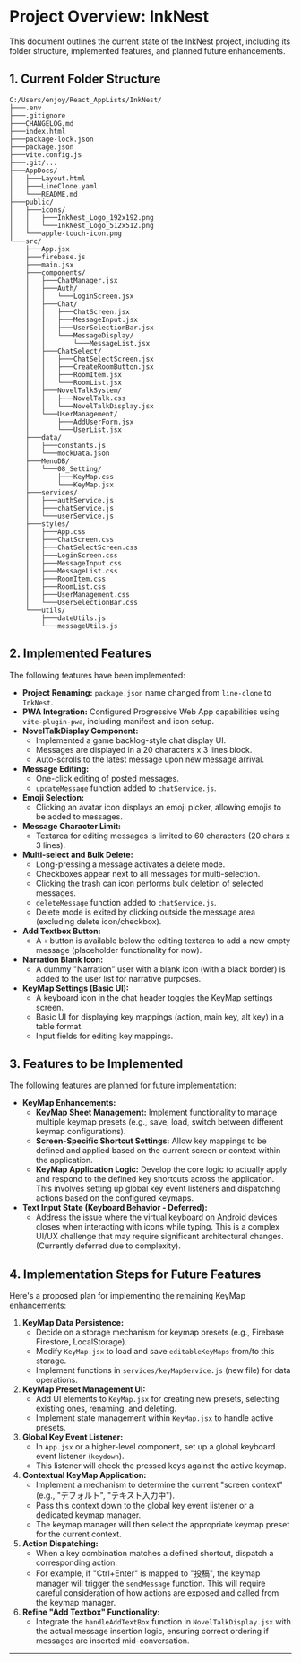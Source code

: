 # Project Overview: InkNest

This document outlines the current state of the InkNest project, including its folder structure, implemented features, and planned future enhancements.

## 1. Current Folder Structure

```
C:/Users/enjoy/React_AppLists/InkNest/
├───.env
├───.gitignore
├───CHANGELOG.md
├───index.html
├───package-lock.json
├───package.json
├───vite.config.js
├───.git/...
├───AppDocs/
│   ├───Layout.html
│   ├───LineClone.yaml
│   └───README.md
├───public/
│   ├───icons/
│   │   ├───InkNest_Logo_192x192.png
│   │   └───InkNest_Logo_512x512.png
│   └───apple-touch-icon.png
└───src/
    ├───App.jsx
    ├───firebase.js
    ├───main.jsx
    ├───components/
    │   ├───ChatManager.jsx
    │   ├───Auth/
    │   │   └───LoginScreen.jsx
    │   ├───Chat/
    │   │   ├───ChatScreen.jsx
    │   │   ├───MessageInput.jsx
    │   │   ├───UserSelectionBar.jsx
    │   │   └───MessageDisplay/
    │   │       └───MessageList.jsx
    │   ├───ChatSelect/
    │   │   ├───ChatSelectScreen.jsx
    │   │   ├───CreateRoomButton.jsx
    │   │   ├───RoomItem.jsx
    │   │   └───RoomList.jsx
    │   ├───NovelTalkSystem/
    │   │   ├───NovelTalk.css
    │   │   └───NovelTalkDisplay.jsx
    │   └───UserManagement/
    │       ├───AddUserForm.jsx
    │       └───UserList.jsx
    ├───data/
    │   ├───constants.js
    │   └───mockData.json
    ├───MenuDB/
    │   └───08_Setting/
    │       ├───KeyMap.css
    │       └───KeyMap.jsx
    ├───services/
    │   ├───authService.js
    │   ├───chatService.js
    │   └───userService.js
    ├───styles/
    │   ├───App.css
    │   ├───ChatScreen.css
    │   ├───ChatSelectScreen.css
    │   ├───LoginScreen.css
    │   ├───MessageInput.css
    │   ├───MessageList.css
    │   ├───RoomItem.css
    │   ├───RoomList.css
    │   ├───UserManagement.css
    │   └───UserSelectionBar.css
    └───utils/
        ├───dateUtils.js
        └───messageUtils.js
```

## 2. Implemented Features

The following features have been implemented:

*   **Project Renaming:** `package.json` name changed from `line-clone` to `InkNest`.
*   **PWA Integration:** Configured Progressive Web App capabilities using `vite-plugin-pwa`, including manifest and icon setup.
*   **NovelTalkDisplay Component:**
    *   Implemented a game backlog-style chat display UI.
    *   Messages are displayed in a 20 characters x 3 lines block.
    *   Auto-scrolls to the latest message upon new message arrival.
*   **Message Editing:**
    *   One-click editing of posted messages.
    *   `updateMessage` function added to `chatService.js`.
*   **Emoji Selection:**
    *   Clicking an avatar icon displays an emoji picker, allowing emojis to be added to messages.
*   **Message Character Limit:**
    *   Textarea for editing messages is limited to 60 characters (20 chars x 3 lines).
*   **Multi-select and Bulk Delete:**
    *   Long-pressing a message activates a delete mode.
    *   Checkboxes appear next to all messages for multi-selection.
    *   Clicking the trash can icon performs bulk deletion of selected messages.
    *   `deleteMessage` function added to `chatService.js`.
    *   Delete mode is exited by clicking outside the message area (excluding delete icon/checkbox).
*   **Add Textbox Button:**
    *   A `+` button is available below the editing textarea to add a new empty message (placeholder functionality for now).
*   **Narration Blank Icon:**
    *   A dummy "Narration" user with a blank icon (with a black border) is added to the user list for narrative purposes.
*   **KeyMap Settings (Basic UI):**
    *   A keyboard icon in the chat header toggles the KeyMap settings screen.
    *   Basic UI for displaying key mappings (action, main key, alt key) in a table format.
    *   Input fields for editing key mappings.

## 3. Features to be Implemented

The following features are planned for future implementation:

*   **KeyMap Enhancements:**
    *   **KeyMap Sheet Management:** Implement functionality to manage multiple keymap presets (e.g., save, load, switch between different keymap configurations).
    *   **Screen-Specific Shortcut Settings:** Allow key mappings to be defined and applied based on the current screen or context within the application.
    *   **KeyMap Application Logic:** Develop the core logic to actually apply and respond to the defined key shortcuts across the application. This involves setting up global key event listeners and dispatching actions based on the configured keymaps.
*   **Text Input State (Keyboard Behavior - Deferred):**
    *   Address the issue where the virtual keyboard on Android devices closes when interacting with icons while typing. This is a complex UI/UX challenge that may require significant architectural changes. (Currently deferred due to complexity).

## 4. Implementation Steps for Future Features

Here's a proposed plan for implementing the remaining KeyMap enhancements:

1.  **KeyMap Data Persistence:**
    *   Decide on a storage mechanism for keymap presets (e.g., Firebase Firestore, LocalStorage).
    *   Modify `KeyMap.jsx` to load and save `editableKeyMaps` from/to this storage.
    *   Implement functions in `services/keyMapService.js` (new file) for data operations.
2.  **KeyMap Preset Management UI:**
    *   Add UI elements to `KeyMap.jsx` for creating new presets, selecting existing ones, renaming, and deleting.
    *   Implement state management within `KeyMap.jsx` to handle active presets.
3.  **Global Key Event Listener:**
    *   In `App.jsx` or a higher-level component, set up a global keyboard event listener (`keydown`).
    *   This listener will check the pressed keys against the active keymap.
4.  **Contextual KeyMap Application:**
    *   Implement a mechanism to determine the current "screen context" (e.g., "デフォルト", "テキスト入力中").
    *   Pass this context down to the global key event listener or a dedicated keymap manager.
    *   The keymap manager will then select the appropriate keymap preset for the current context.
5.  **Action Dispatching:**
    *   When a key combination matches a defined shortcut, dispatch a corresponding action.
    *   For example, if "Ctrl+Enter" is mapped to "投稿", the keymap manager will trigger the `sendMessage` function. This will require careful consideration of how actions are exposed and called from the keymap manager.
6.  **Refine "Add Textbox" Functionality:**
    *   Integrate the `handleAddTextBox` function in `NovelTalkDisplay.jsx` with the actual message insertion logic, ensuring correct ordering if messages are inserted mid-conversation.

---
